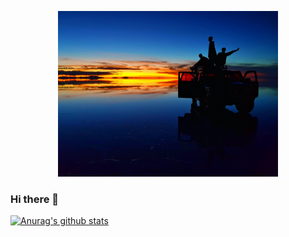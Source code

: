 <p align="center"><img src="./img/Uyuni.jpg" height="70%" width="70%"></p>

### Hi there 👋
[![Anurag's github stats](https://github-readme-stats.vercel.app/api?username=Derek-94&show_icons=true&theme=dracula)](https://github.com/anuraghazra/github-readme-stats)
